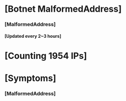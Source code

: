 # [Botnet MalformedAddress]
### [MalformedAddress]
#### [Updated every 2~3 hours]

# [Counting 1954 IPs]

# [Symptoms] 
###   [MalformedAddress]
